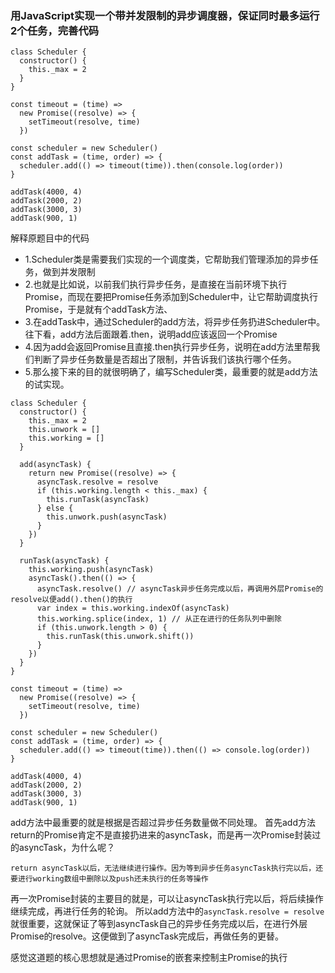 ### 用JavaScript实现一个带并发限制的异步调度器，保证同时最多运行2个任务，完善代码

```JS
class Scheduler {
  constructor() {
    this._max = 2
  }
}

const timeout = (time) =>
  new Promise((resolve) => {
    setTimeout(resolve, time)
  })

const scheduler = new Scheduler()
const addTask = (time, order) => {
  scheduler.add(() => timeout(time)).then(console.log(order))
}

addTask(4000, 4)
addTask(2000, 2)
addTask(3000, 3)
addTask(900, 1)
```

解释原题目中的代码

* 1.Scheduler类是需要我们实现的一个调度类，它帮助我们管理添加的异步任务，做到并发限制
* 2.也就是比如说，以前我们执行异步任务，是直接在当前环境下执行Promise，而现在要把Promise任务添加到Scheduler中，让它帮助调度执行Promise，于是就有个addTask方法、
* 3.在addTask中，通过Scheduler的add方法，将异步任务扔进Scheduler中。往下看，add方法后面跟着.then，说明add应该返回一个Promise
* 4.因为add会返回Promise且直接.then执行异步任务，说明在add方法里帮我们判断了异步任务数量是否超出了限制，并告诉我们该执行哪个任务。
* 5.那么接下来的目的就很明确了，编写Scheduler类，最重要的就是add方法的试实现。



```JS
class Scheduler {
  constructor() {
    this._max = 2
    this.unwork = []
    this.working = []
  }

  add(asyncTask) {
    return new Promise((resolve) => {
      asyncTask.resolve = resolve
      if (this.working.length < this._max) {
        this.runTask(asyncTask)
      } else {
        this.unwork.push(asyncTask)
      }
    })
  }

  runTask(asyncTask) {
    this.working.push(asyncTask)
    asyncTask().then(() => {
      asyncTask.resolve() // asyncTask异步任务完成以后，再调用外层Promise的resolve以便add().then()的执行
      var index = this.working.indexOf(asyncTask)
      this.working.splice(index, 1) // 从正在进行的任务队列中删除
      if (this.unwork.length > 0) {
        this.runTask(this.unwork.shift())
      }
    })
  }
}

const timeout = (time) =>
  new Promise((resolve) => {
    setTimeout(resolve, time)
  })

const scheduler = new Scheduler()
const addTask = (time, order) => {
  scheduler.add(() => timeout(time)).then(() => console.log(order))
}

addTask(4000, 4)
addTask(2000, 2)
addTask(3000, 3)
addTask(900, 1)

```

add方法中最重要的就是根据是否超过异步任务数量做不同处理。
首先add方法return的Promise肯定不是直接扔进来的asyncTask，而是再一次Promise封装过的asyncTask，为什么呢？
```
return asyncTask以后，无法继续进行操作。因为等到异步任务asyncTask执行完以后，还要进行working数组中删除以及push还未执行的任务等操作
```
再一次Promise封装的主要目的就是，可以让asyncTask执行完以后，将后续操作继续完成，再进行任务的轮询。
所以add方法中的`asyncTask.resolve = resolve`就很重要，这就保证了等到asyncTask自己的异步任务完成以后，在进行外层Promise的resolve。这便做到了asyncTask完成后，再做任务的更替。

感觉这道题的核心思想就是通过Promise的嵌套来控制主Promise的执行